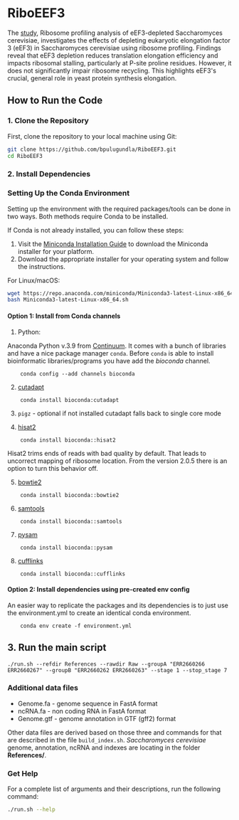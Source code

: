 # RiboEEF3
 The [study](https://www.nature.com/articles/s41598-019-39403-y), Ribosome profiling analysis of eEF3-depleted Saccharomyces cerevisiae, investigates the effects of depleting eukaryotic elongation factor 3 (eEF3) in Saccharomyces cerevisiae using ribosome profiling. Findings reveal that eEF3 depletion reduces translation elongation efficiency and impacts ribosomal stalling, particularly at P-site proline residues. However, it does not significantly impair ribosome recycling. This highlights eEF3's crucial, general role in yeast protein synthesis elongation.

## How to Run the Code

### 1. Clone the Repository
First, clone the repository to your local machine using Git:
```bash
git clone https://github.com/bpulugundla/RiboEEF3.git
cd RiboEEF3
```

### 2. Install Dependencies

### Setting Up the Conda Environment

Setting up the environment with the required packages/tools can be done in two ways. Both methods require Conda to be installed.

If Conda is not already installed, you can follow these steps:

1. Visit the [Miniconda Installation Guide](https://docs.conda.io/en/latest/miniconda.html) to download the Miniconda installer for your platform.
2. Download the appropriate installer for your operating system and follow the instructions.

For Linux/macOS:

```bash
wget https://repo.anaconda.com/miniconda/Miniconda3-latest-Linux-x86_64.sh
bash Miniconda3-latest-Linux-x86_64.sh
```

#### Option 1: Install from Conda channels 

1) Python:

  Anaconda Python v.3.9 from [Continuum](https://www.continuum.io/downloads). It comes with a bunch of libraries and have a nice  package manager `conda`. Before `conda` is able to install bioinformatic libraries/programs you have add the _bioconda_ channel.

```
    conda config --add channels bioconda
```

2) [cutadapt](https://cutadapt.readthedocs.io/en/stable/)

```
    conda install bioconda:cutadapt
```

3) `pigz` - optional if not installed cutadapt falls back to single core mode

4) [hisat2](ftp://ftp.ccb.jhu.edu/pub/infphilo/hisat2/downloads)

```
    conda install bioconda::hisat2
```   
   Hisat2 trims ends of reads with bad quality by default. That leads to uncorrect mapping of ribosome location. From the version 2.0.5 there is an option to turn this behavior off.

5) [bowtie2](http://bowtie-bio.sourceforge.net/bowtie2/index.shtml)

```
    conda install bioconda::bowtie2
```   

6) [samtools](https://github.com/samtools/samtools/)

```
    conda install bioconda::samtools
```

7) [pysam](https://github.com/pysam-developers/pysam)

```
    conda install bioconda::pysam
```

8) [cufflinks](https://cole-trapnell-lab.github.io/cufflinks/manual/)

```
    conda install bioconda::cufflinks
```

#### Option 2: Install dependencies using pre-created env config

  An easier way to replicate the packages and its dependencies is to just use the environment.yml to create an identical conda environment.

```
    conda env create -f environment.yml
``` 

## 3. Run the main script

```
./run.sh --refdir References --rawdir Raw --groupA "ERR2660266 ERR2660267" --groupB "ERR2660262 ERR2660263" --stage 1 --stop_stage 7
```
### Additional data files

  * Genome.fa  - genome sequence in FastA format
  * ncRNA.fa   - non coding RNA in FastA format
  * Genome.gtf - genome annotation in GTF (gff2) format

Other data files are derived based on those three and commands for that are described in the file  `build_index.sh`.
_Saccharomyces cerevisiae_ genome, annotation, ncRNA and indexes are locating in the folder **References/**.

### Get Help
For a complete list of arguments and their descriptions, run the following command:
```bash
./run.sh --help
```


